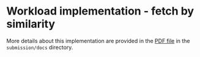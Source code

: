 # Workload implementation - fetch by similarity

More details about this implementation are provided in the [PDF file](https://github.com/fhe-benchmarking/fetch-by-similarity/blob/main/submission/docs/fetch-by-similarity.pdf)
in the `submission/docs` directory.
